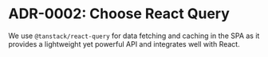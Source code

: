 # ADR-0002: Choose React Query

We use `@tanstack/react-query` for data fetching and caching in the SPA as it provides a lightweight yet powerful API and integrates well with React.
